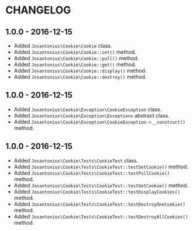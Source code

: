 # CHANGELOG

## 1.0.0 - 2016-12-15
* Added `Josantonius\Cookie\Cookie` class.
* Added `Josantonius\Cookie\Cookie::set()` method.
* Added `Josantonius\Cookie\Cookie::pull()` method.
* Added `Josantonius\Cookie\Cookie::get()` method.
* Added `Josantonius\Cookie\Cookie::display()` method.
* Added `Josantonius\Cookie\Cookie::destroy()` method.

## 1.0.0 - 2016-12-15
* Added `Josantonius\Cookie\Exception\CookieException` class.
* Added `Josantonius\Cookie\Exception\Exceptions` abstract class.
* Added `Josantonius\Cookie\Exception\CookieException->__construct()` method.

## 1.0.0 - 2016-12-15
* Added `Josantonius\Cookie\Tests\CookieTest` class.
* Added `Josantonius\Cookie\Tests\CookieTest::testSetCookie()` method.
* Added `Josantonius\Cookie\Tests\CookieTest::testPullCookie()` method.
* Added `Josantonius\Cookie\Tests\CookieTest::testGetCookie()` method.
* Added `Josantonius\Cookie\Tests\CookieTest::testDisplayCookies()` method.
* Added `Josantonius\Cookie\Tests\CookieTest::testDestroyOneCookie()` method.
* Added `Josantonius\Cookie\Tests\CookieTest::testDestroyAllCookies()` method.
